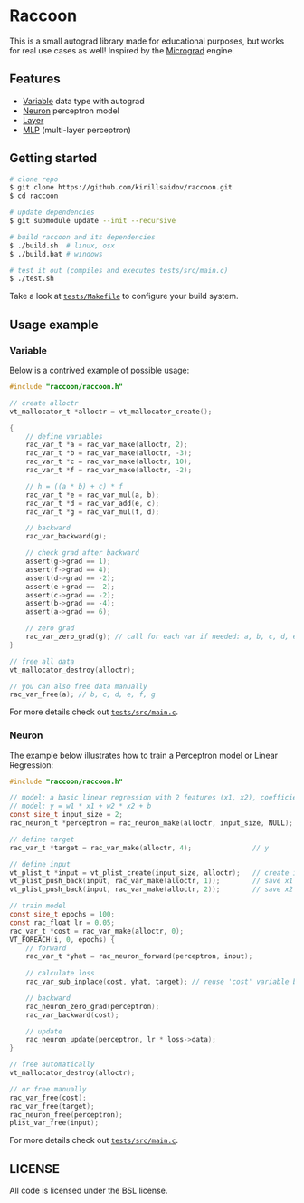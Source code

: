 # Raccoon 
This is a small autograd library made for educational purposes, but works for real use cases as well! Inspired by the [Micrograd](https://github.com/karpathy/micrograd) engine.

## Features
* [Variable](inc/raccoon/core/variable.h#L25) data type with autograd
* [Neuron](inc/raccoon/nn/neuron.h#L18) perceptron model
* [Layer](inc/raccoon/nn/layer.h#L16)
* [MLP](inc/raccoon/nn/mlp.h#L17) (multi-layer perceptron)

## Getting started
```sh
# clone repo
$ git clone https://github.com/kirillsaidov/raccoon.git
$ cd raccoon

# update dependencies 
$ git submodule update --init --recursive

# build raccoon and its dependencies
$ ./build.sh  # linux, osx
$ ./build.bat # windows

# test it out (compiles and executes tests/src/main.c)
$ ./test.sh
```
Take a look at [`tests/Makefile`](tests/Makefile) to configure your build system.

## Usage example
### Variable
Below is a contrived example of possible usage:

```c
#include "raccoon/raccoon.h"

// create alloctr
vt_mallocator_t *alloctr = vt_mallocator_create();

{
    // define variables
    rac_var_t *a = rac_var_make(alloctr, 2);
    rac_var_t *b = rac_var_make(alloctr, -3);
    rac_var_t *c = rac_var_make(alloctr, 10);
    rac_var_t *f = rac_var_make(alloctr, -2);

    // h = ((a * b) + c) * f
    rac_var_t *e = rac_var_mul(a, b);
    rac_var_t *d = rac_var_add(e, c);
    rac_var_t *g = rac_var_mul(f, d);

    // backward
    rac_var_backward(g);

    // check grad after backward
    assert(g->grad == 1);
    assert(f->grad == 4);
    assert(d->grad == -2);
    assert(e->grad == -2);
    assert(c->grad == -2);
    assert(b->grad == -4);
    assert(a->grad == 6);

    // zero grad
    rac_var_zero_grad(g); // call for each var if needed: a, b, c, d, e, f
}

// free all data
vt_mallocator_destroy(alloctr);

// you can also free data manually
rac_var_free(a); // b, c, d, e, f, g
```

For more details check out [`tests/src/main.c`](tests/src/main.c).

### Neuron
The example below illustrates how to train a Perceptron model or Linear Regression:

```c
#include "raccoon/raccoon.h"

// model: a basic linear regression with 2 features (x1, x2), coefficients (w1, w2) and a bias (b)
// model: y = w1 * x1 + w2 * x2 + b
const size_t input_size = 2;
rac_neuron_t *perceptron = rac_neuron_make(alloctr, input_size, NULL); // activation is linear (NULL)

// define target
rac_var_t *target = rac_var_make(alloctr, 4);               // y

// define input
vt_plist_t *input = vt_plist_create(input_size, alloctr);   // create input list
vt_plist_push_back(input, rac_var_make(alloctr, 1));        // save x1 to input list
vt_plist_push_back(input, rac_var_make(alloctr, 2));        // save x2 to input list

// train model
const size_t epochs = 100;
const rac_float lr = 0.05;
rac_var_t *cost = rac_var_make(alloctr, 0);
VT_FOREACH(i, 0, epochs) {
    // forward
    rac_var_t *yhat = rac_neuron_forward(perceptron, input);
    
    // calculate loss
    rac_var_sub_inplace(cost, yhat, target); // reuse 'cost' variable by inplacing a new value

    // backward
    rac_neuron_zero_grad(perceptron);
    rac_var_backward(cost);

    // update
    rac_neuron_update(perceptron, lr * loss->data);
}

// free automatically
vt_mallocator_destroy(alloctr);

// or free manually
rac_var_free(cost);
rac_var_free(target);
rac_neuron_free(perceptron);
plist_var_free(input);
```

For more details check out [`tests/src/main.c`](tests/src/main.c).

## LICENSE
All code is licensed under the BSL license.

